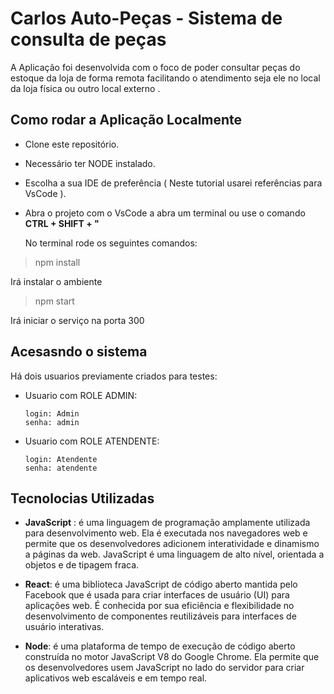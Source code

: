 # Carlos Auto-Peças - Sistema de consulta de peças

A Aplicação foi desenvolvida com o foco de poder consultar peças do estoque da loja de forma remota facilitando o atendimento seja ele no local da loja física ou outro local externo .

## Como rodar a Aplicação Localmente

* Clone este repositório.
* Necessário ter NODE instalado.
* Escolha a sua IDE de preferência ( Neste tutorial usarei referências para VsCode ).
* Abra o projeto com o VsCode a abra um terminal ou use o comando __CTRL + SHIFT + "__

  No terminal rode os seguintes comandos:
  
> npm install


Irá instalar o ambiente

> npm start



Irá iniciar o serviço na porta 300


## Acesasndo o sistema

Há dois usuarios previamente criados para testes:
  
* Usuario com ROLE ADMIN:
    ```
    login: Admin
    senha: admin
    ```

* Usuario com ROLE ATENDENTE:
    ```
    login: Atendente
    senha: atendente
    ```


## Tecnolocias Utilizadas
* __JavaScript__ : é uma linguagem de programação amplamente utilizada para desenvolvimento web. Ela é executada nos navegadores web e permite que os desenvolvedores adicionem interatividade e dinamismo a páginas da web. JavaScript é uma linguagem de alto nível, orientada a objetos e de tipagem fraca.
  
* __React__:  é uma biblioteca JavaScript de código aberto mantida pelo Facebook que é usada para criar interfaces de usuário (UI) para aplicações web. É conhecida por sua eficiência e flexibilidade no desenvolvimento de componentes reutilizáveis para interfaces de usuário interativas.

* __Node__: é uma plataforma de tempo de execução de código aberto construída no motor JavaScript V8 do Google Chrome. Ela permite que os desenvolvedores usem JavaScript no lado do servidor para criar aplicativos web escaláveis e em tempo real.
